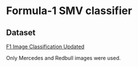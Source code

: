 # Formula-1 SMV classifier

## Dataset
[F1 Image Classification Updated](https://www.kaggle.com/datasets/loveymishra/f1-image-classification-updated)

Only Mercedes and Redbull images were used.